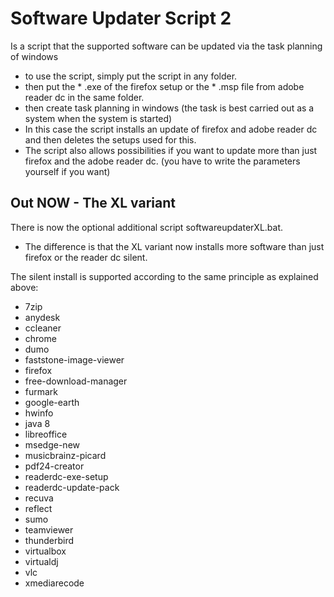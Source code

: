 # Software Updater Script 2
Is a script that the supported software can be updated via the task planning of windows

- to use the script, simply put the script in any folder.
- then put the * .exe of the firefox setup or the * .msp file from adobe reader dc in the same folder.
- then create task planning in windows (the task is best carried out as a system when the system is started)
- In this case the script installs an update of firefox and adobe reader dc and then deletes the setups used for this.
- The script also allows possibilities if you want to update more than just firefox and the adobe reader dc. (you have to write the parameters yourself if you want)

## Out NOW - The XL variant 
There is now the optional additional script softwareupdaterXL.bat.
- The difference is that the XL variant now installs more software than just firefox or the reader dc silent.

The silent install is supported according to the same principle as explained above:
- 7zip
- anydesk
- ccleaner
- chrome
- dumo
- faststone-image-viewer
- firefox
- free-download-manager
- furmark
- google-earth
- hwinfo
- java 8
- libreoffice
- msedge-new
- musicbrainz-picard
- pdf24-creator
- readerdc-exe-setup
- readerdc-update-pack
- recuva
- reflect
- sumo
- teamviewer
- thunderbird
- virtualbox
- virtualdj
- vlc
- xmediarecode
